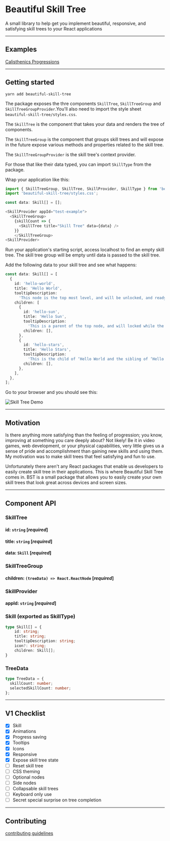 # Beautiful Skill Tree

A small library to help get you implement beautiful, responsive, and satisfying skill trees to your React applications

---

## Examples

[Calisthenics Progressions](https://calisthenicsskills.com/)

---

## Getting started

`yarn add beautiful-skill-tree`

The package exposes the thre components `SkillTree`, `SkillTreeGroup` and `SkillTreeGroupProvider`.You'll also need to import the style sheet `beautiful-skill-tree/styles.css`.

The `SkillTree` is the component that takes your data and renders the tree of components.

The `SkillTreeGroup` is the component that groups skill trees and will expose in the future expose various methods and properties related to the skill tree.

The `SkillTreeGroupProvider` is the skill tree's context provider.

For those that like their data typed, you can import `SkillType` from the package.

Wrap your application like this:

```typescript
import { SkillTreeGroup, SkillTree, SkillProvider, SkillType } from 'beautiful-skill-tree';
import 'beautiful-skill-tree/styles.css';

const data: Skill[] = [];

<SkillProvider appId="test-example">
  <SkillTreeGroup>
    {skillCount => {
      <SkillTree title="Skill Tree" data={data} />
    }}
    </SkillTreeGroup>
<SkillProvider>
```

Run your application's starting script, access localhost to find an empty skill tree. The skill tree group will be empty until data is passed to the skill tree.

Add the following data to your skill tree and see what happens:

```typescript
const data: Skill[] = [
  {
    id: 'hello-world',
    title: 'Hello World',
    tooltipDescription:
      'This node is the top most level, and will be unlocked, and ready to be clicked.',
    children: [
      {
        id: 'hello-sun',
        title: 'Hello Sun',
        tooltipDescription:
          'This is a parent of the top node, and will locked while the parent isn’t in a selected state.',
        children: [],
      },
      {
        id: 'hello-stars',
        title: 'Hello Stars',
        tooltipDescription:
          'This is the child of ‘Hello World and the sibling of ‘Hello Sun’. Notice how the app takes care of the layout automatically? That’s why this is called Beautiful Skill Tree and not just ‘Skill Tree’. (Also the npm namespace had already been taken for the latter so (flick hair emoji).',
        children: [],
      },
    ],
  },
];
```

Go to your browser and you should see this:

![Skill Tree Demo](https://media.giphy.com/media/j2qzDGItebWCtFA7lW/giphy.gif)

---

## Motivation

Is there anything more satisfying than the feeling of progression; you know, improving at something you care deeply about? Not likely! Be it in video games, web development, or your physical capabilities, very little gives us a sense of pride and accomplishment than gaining new skills and using them. My motivation was to make skill trees that feel satisfying and fun to use.

Unfortunately there aren't any React packages that enable us developers to easily create skill tree in their applications. This is where Beautiful Skill Tree comes in. BST is a small package that allows you to easily create your own skill trees that look great across devices and screen sizes.

---

## Component API

### SkillTree

#### id: `string` [*required*]

#### title: `string` [*required*]

#### data: `Skill` [*required*]

### SkillTreeGroup

#### children: `(treeData) => React.ReactNode` [*required*]

### SkillProvider

#### appId: `string` [*required*]

### Skill (exported as SkillType)

```typescript
type Skill[] = {
	id: string;
	title: string;
	tooltipDescription: string;
	icon?: string;
	children: Skill[];
}
```

### TreeData

```typescript
type TreeData = {
  skillCount: number;
  selectedSkillCount: number;
};
```

---

## V1 Checklist

- [x] Skill
- [x] Animations
- [x] Progress saving
- [x] Tooltips
- [x] Icons
- [x] Responsive
- [x] Expose skill tree state
- [ ] Reset skill tree
- [ ] CSS theming
- [ ] Optional nodes
- [ ] Side nodes
- [ ] Collapsable skill trees
- [ ] Keyboard only use
- [ ] Secret special surprise on tree completion

---

## Contributing

[contributing guidelines](/CONTRIBUTING.md)
